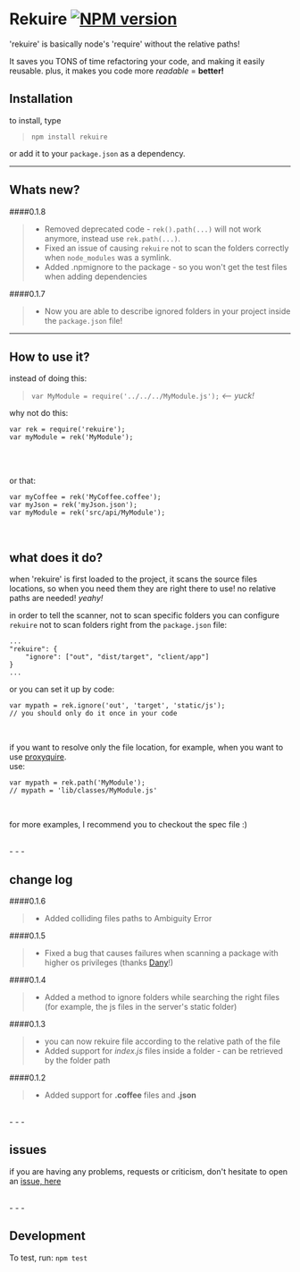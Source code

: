 Rekuire [![NPM version](https://badge.fury.io/js/rekuire.png)](http://badge.fury.io/js/rekuire)
=========
'rekuire' is basically node's 'require' without the relative paths!

It saves you TONS of time refactoring your code, and making it easily reusable.
plus, it makes you code more *readable* = **better!**

Installation
-------------
to install, type
> ```npm install rekuire```

or add it to your ```package.json``` as a dependency.
<br/>
- - - 
Whats new?
----------
####0.1.8
> * Removed deprecated code - `rek().path(...)` will not work anymore, instead use `rek.path(...)`.
> * Fixed an issue of causing `rekuire` not to scan the folders correctly when `node_modules` was a symlink.
> * Added .npmignore to the package - so you won't get the test files when adding dependencies

####0.1.7
> * Now you are able to describe ignored folders in your project inside the `package.json` file!

- - - 

How to use it?
-----------------
instead of doing this: <br/>
> ```var MyModule = require('../../../MyModule.js');``` *<-- yuck!*

why not do this:<br/>
```
var rek = require('rekuire');
var myModule = rek('MyModule');
```
<br/><br/>

or that:<br/>
```
var myCoffee = rek('MyCoffee.coffee');
var myJson = rek('myJson.json');
var myModule = rek('src/api/MyModule');
```
<br/>


what does it do?
----------------
when 'rekuire' is first loaded to the project, it scans the source files locations,
so when you need them they are right there to use!
no relative paths are needed! *yeahy!*


in order to tell the scanner, not to scan specific folders you can configure `rekuire` not to scan folders right from the `package.json` file:

```
...
"rekuire": {
	"ignore": ["out", "dist/target", "client/app"]
}
...

```

or you can set it up by code: <br/>
```
var mypath = rek.ignore('out', 'target', 'static/js');
// you should only do it once in your code
```


<br/>


if you want to resolve only the file location, for example, when you want to use [proxyquire][proxyquire].<br/>
use: <br/>
```
var mypath = rek.path('MyModule');
// mypath = 'lib/classes/MyModule.js' 
```

<br/>

for more examples, I recommend you to checkout the spec file :)

<br/>
- - - 
<br/> 

change log
----------
####0.1.6
> * Added colliding files paths to Ambiguity Error

####0.1.5
> * Fixed a bug that causes failures when scanning a package with higher os privileges (thanks [Dany][dany]!)

####0.1.4
> * Added a method to ignore folders while searching the right files (for example, the js files in the server's static folder)

####0.1.3
> * you can now rekuire file according to the relative path of the file
> * Added support for *index.js* files inside a folder - can be retrieved by the folder path

####0.1.2
> * Added support for **.coffee** files and **.json**

<br/>
- - -
<br/>


issues
-------
if you are having any problems, requests or criticism, don't hesitate to open an [issue, here][issue]

<br/>
- - - 
<br/> 



Development
-------------
To test, run: ```npm test```


[proxyquire]:https://github.com/thlorenz/proxyquire
[issue]:https://github.com/nadav-dav/rekuire/issues
[dany]:https://github.com/danyshaanan
